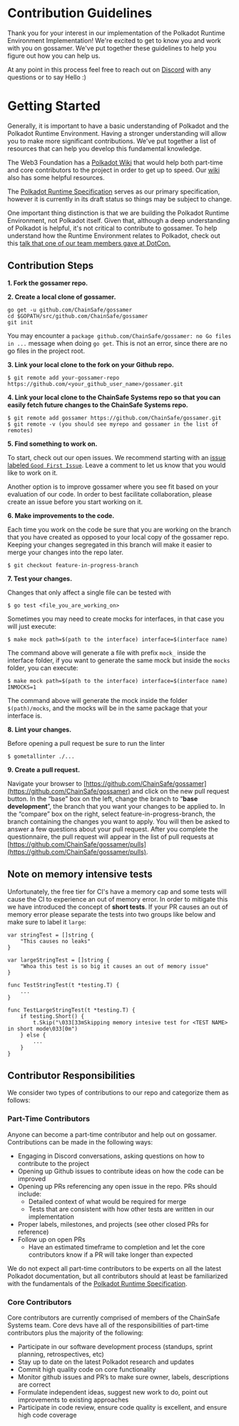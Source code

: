 # Contribution Guidelines

Thank you for your interest in our implementation of the Polkadot Runtime Environment Implementation! We're excited to get to know you and work with you on gossamer. We've put together these guidelines to help you figure out how you can help us.

At any point in this process feel free to reach out on [Discord](https://discord.gg/Xdc5xjE) with any questions or to say Hello :)

# Getting Started

Generally, it is important to have a basic understanding of Polkadot and the Polkadot Runtime Environment. Having a stronger  understanding will allow you to make more significant contributions. We've put together a list of resources that can help you develop this fundamental knowledge.  

The Web3 Foundation has a [Polkadot Wiki](https://wiki.polkadot.network/docs/en/learn-introduction) that would help both part-time and core contributors to the project in order to get up to speed. Our [wiki](https://github.com/ChainSafe/gossamer/wiki) also has some helpful resources. 

The [Polkadot Runtime Specification](https://research.web3.foundation/en/latest/_static/pdfview/viewer.html?file=../pdf/polkadot_re_spec.pdf) serves as our primary specification, however it is currently in its draft status so things may be subject to change.

One important thing distinction is that we are building the Polkadot Runtime Environment, not Polkadot itself. Given that, although a deep understanding of Polkadot is helpful, it's not critical to contribute to gossamer. To help understand how the Runtime Environment relates to Polkadot, check out this [talk that one of our team members gave at DotCon.](https://www.youtube.com/watch?v=nYkbYhM5Yfk)

## Contribution Steps

**1. Fork the gossamer repo.**

**2. Create a local clone of gossamer.**

```
go get -u github.com/ChainSafe/gossamer
cd $GOPATH/src/github.com/ChainSafe/gossamer
git init
```
You may encounter a `package github.com/ChainSafe/gossamer: no Go files in ...` message when doing `go get`. This is not an error, since there are no go files in the project root.

**3. Link your local clone to the fork on your Github repo.**

```
$ git remote add your-gossamer-repo https://github.com/<your_github_user_name>/gossamer.git
```

**4. Link your local clone to the ChainSafe Systems repo so that you can easily fetch future changes to the ChainSafe Systems repo.**
     
```
$ git remote add gossamer https://github.com/ChainSafe/gossamer.git
$ git remote -v (you should see myrepo and gossamer in the list of remotes)
```

**5. Find something to work on.**

To start, check out our open issues. We recommend starting with an [issue labeled `Good First Issue`](https://github.com/ChainSafe/gossamer/issues?q=is%3Aopen+is%3Aissue+label%3A%22Good+First+Issue%22). Leave a comment to let us know that you would like to work on it. 

Another option is to improve gossamer where you see fit based on your evaluation of our code. In order to best facilitate collaboration, please create an issue before you start working on it.

**6. Make improvements to the code.**

Each time you work on the code be sure that you are working on the branch that you have created as opposed to your local copy of the gossamer repo. Keeping your changes segregated in this branch will make it easier to merge your changes into the repo later.

```
$ git checkout feature-in-progress-branch
```

**7. Test your changes.**

Changes that only affect a single file can be tested with

```
$ go test <file_you_are_working_on>
```

Sometimes you may need to create mocks for interfaces, in that case you will just execute:

```
$ make mock path=$(path to the interface) interface=$(interface name)
```

The command above will generate a file with prefix `mock_` inside the interface folder, if you want to generate the same mock but inside the `mocks` folder, you can execute:

```
$ make mock path=$(path to the interface) interface=$(interface name) INMOCKS=1
```

The command above will generate the mock inside the folder `$(path)/mocks`, and the mocks will be in the same package that your interface is.

**8. Lint your changes.**

Before opening a pull request be sure to run the linter

```
$ gometallinter ./...
```

**9. Create a pull request.**

Navigate your browser to [https://github.com/ChainSafe/gossamer](https://github.com/ChainSafe/gossamer) and click on the new pull request button. In the “base” box on the left, change the branch to “**base development**”, the branch that you want your changes to be applied to. In the “compare” box on the right, select feature-in-progress-branch, the branch containing the changes you want to apply. You will then be asked to answer a few questions about your pull request. After you complete the questionnaire, the pull request will appear in the list of pull requests at [https://github.com/ChainSafe/gossamer/pulls](https://github.com/ChainSafe/gossamer/pulls).

## Note on memory intensive tests
Unfortunately, the free tier for CI's have a memory cap and some tests will cause the CI to experience an out of memory error.
In order to mitigate this we have introduced the concept of **short tests**. If your PR causes an out of memory error please separate the tests into two groups
like below and make sure to label it `large`:

```
var stringTest = []string {
    "This causes no leaks"
}

var largeStringTest = []string {
    "Whoa this test is so big it causes an out of memory issue"
}

func TestStringTest(t *testing.T) {
    ...
}

func TestLargeStringTest(t *testing.T) {
   	if testing.Short() {
  		t.Skip("\033[33mSkipping memory intesive test for <TEST NAME> in short mode\033[0m")
    } else {
        ...
    }
}
```

## Contributor Responsibilities

We consider two types of contributions to our repo and categorize them as follows:

### Part-Time Contributors

Anyone can become a part-time contributor and help out on gossamer. Contributions can be made in the following ways:

-   Engaging in Discord conversations, asking questions on how to contribute to the project
-   Opening up Github issues to contribute ideas on how the code can be improved
-   Opening up PRs referencing any open issue in the repo. PRs should include:
    -   Detailed context of what would be required for merge
    -   Tests that are consistent with how other tests are written in our implementation
-   Proper labels, milestones, and projects (see other closed PRs for reference)
-   Follow up on open PRs
    -   Have an estimated timeframe to completion and let the core contributors know if a PR will take longer than expected

We do not expect all part-time contributors to be experts on all the latest Polkadot documentation, but all contributors should at least be familiarized with the fundamentals of the [Polkadot Runtime Specification](https://research.web3.foundation/en/latest/polkadot/specifications/runtime.html).

### Core Contributors

Core contributors are currently comprised of members of the ChainSafe Systems team. Core devs have all of the responsibilities of part-time contributors plus the majority of the following:

-   Participate in our software development process (standups, sprint planning, retrospectives, etc)
-   Stay up to date on the latest Polkadot research and updates
- 	Commit high quality code on core functionality
-   Monitor github issues and PR’s to make sure owner, labels, descriptions are correct
-   Formulate independent ideas, suggest new work to do, point out improvements to existing approaches
-   Participate in code review, ensure code quality is excellent, and ensure high code coverage
